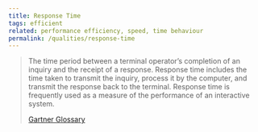 ```yaml
---
title: Response Time
tags: efficient
related: performance efficiency, speed, time behaviour
permalink: /qualities/response-time
---
```


>The time period between a terminal operator’s completion of an inquiry and the receipt of a response. 
>Response time includes the time taken to transmit the inquiry, process it by the computer, and transmit the response back to the terminal. 
>Response time is frequently used as a measure of the performance of an interactive system.
>
>[Gartner Glossary](https://www.gartner.com/en/information-technology/glossary/response-time)

